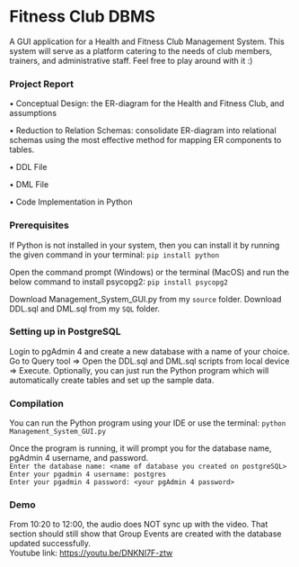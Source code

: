 # Fitness Club DBMS
A GUI application for a Health and Fitness Club Management System.
This system will serve as a platform catering to the needs of club members, trainers, and administrative staff.
Feel free to play around with it :)

### Project Report
• Conceptual Design: the ER-diagram for the Health and Fitness Club, and assumptions

• Reduction to Relation Schemas: consolidate ER-diagram into relational schemas using the most effective method for mapping ER components to tables.

• DDL File

• DML File

• Code Implementation in Python

### Prerequisites
If Python is not installed in your system, then you can install it by running the given command in your terminal:
```pip install python```

Open the command prompt (Windows) or the terminal (MacOS) and run the below command to install psycopg2:
```pip install psycopg2```

Download Management_System_GUI.py from my ```source``` folder.
Download DDL.sql and DML.sql from my ```SQL``` folder.

### Setting up in PostgreSQL
Login to pgAdmin 4 and create a new database with a name of your choice.
Go to Query tool => Open the DDL.sql and DML.sql scripts from local device => Execute.
Optionally, you can just run the Python program which will automatically create tables and set up the sample data.

### Compilation
You can run the Python program using your IDE or use the terminal:
```python Management_System_GUI.py```

Once the program is running, it will prompt you for the database name, pgAdmin 4 username, and password.\
```Enter the database name: <name of database you created on postgreSQL>```\
```Enter your pgadmin 4 username: postgres```\
```Enter your pgadmin 4 password: <your pgAdmin 4 password>```

### Demo
From 10:20 to 12:00, the audio does NOT sync up with the video. That section should still show that Group Events are created with the database updated successfully.\
Youtube link: https://youtu.be/DNKNI7F-ztw
